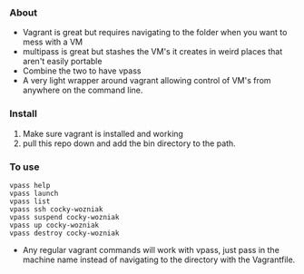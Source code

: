 ### About

* Vagrant is great but requires navigating to the folder when you want to mess with a VM
* multipass is great but stashes the VM's it creates in weird places that aren't easily portable
* Combine the two to have vpass
* A very light wrapper around vagrant allowing control of VM's from anywhere on the command line.


### Install
1. Make sure vagrant is installed and working
2. pull this repo down and add the bin directory to the path.


### To use
```
vpass help
vpass launch 
vpass list
vpass ssh cocky-wozniak
vpass suspend cocky-wozniak
vpass up cocky-wozniak
vpass destroy cocky-wozniak
```

* Any regular vagrant commands will work with vpass, just pass in the machine name instead of navigating to the directory with the Vagrantfile.